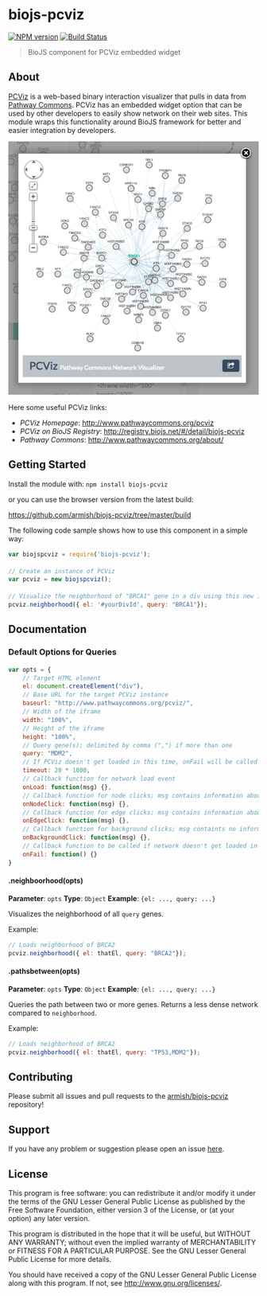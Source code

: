 # biojs-pcviz

[![NPM version](http://img.shields.io/npm/v/biojs-pcviz.svg)](https://www.npmjs.org/package/biojs-pcviz) 
[![Build Status](https://secure.travis-ci.org/armish/biojs-pcviz.png?branch=master)](http://travis-ci.org/armish/biojs-pcviz) 

> BioJS component for PCViz embedded widget

## About
[PCViz](http://www.pathwaycommons.org/pcviz/) is a web-based binary interaction visualizer that pulls in data from [Pathway Commons](http://www.pathwaycommons.org/about).
PCViz has an embedded widget option that can be used by other developers to easily show network on their web sites.
This module wraps this functionality around BioJS framework for better and easier integration by developers.

![PCViz Embedded Widget Screenshot](pcviz-screenshot.png)

Here some useful PCViz links:
- *PCViz Homepage*: http://www.pathwaycommons.org/pcviz
- *PCViz on BioJS Registry*: http://registry.biojs.net/#/detail/biojs-pcviz
- *Pathway Commons*: http://www.pathwaycommons.org/about/

## Getting Started
Install the module with: `npm install biojs-pcviz`

or you can use the browser version from the latest build:

https://github.com/armish/biojs-pcviz/tree/master/build

The following code sample shows how to use this component in a simple way:

```javascript
var biojspcviz = require('biojs-pcviz');

// Create an instance of PCViz
var pcviz = new biojspcviz();

// Visualize the neighborhood of "BRCA1" gene in a div using this new instance
pcviz.neighborhood({ el: '#yourDivId', query: "BRCA1"}); 
```

## Documentation

### Default Options for Queries

```javascript
var opts = {
	// Target HTML element
	el: document.createElement("div"),
	// Base URL for the target PCViz instance
	baseurl: "http://www.pathwaycommons.org/pcviz/",
	// Width of the iframe
	width: "100%",
	// Height of the iframe
	height: "100%",
	// Query gene(s); delimited by comma (",") if more than one
	query: "MDM2",
	// If PCViz doesn't get loaded in this time, onFail will be called
	timeout: 20 * 1000,
	// Callback function for network load event
	onLoad: function(msg) {},
	// Callback function for node clicks; msg contains information about the node
	onNodeClick: function(msg) {},
	// Callback function for edge clicks; msg contains information about the edge
	onEdgeClick: function(msg) {},
	// Callback function for background clicks; msg containts no information
	onBackgroundClick: function(msg) {},
	// Callback function to be called if network doesn't get loaded in timeout miliseconds.
	onFail: function() {}
}
```

#### .neighboorhood(opts)

**Parameter**: `opts`
**Type**: `Object`
**Example**: `{el: ..., query: ...}`

Visualizes the neighborhood of all `query` genes.

Example:
```javascript
// Loads neighborhood of BRCA2
pcviz.neighborhood({ el: thatEl, query: "BRCA2"});
```

#### .pathsbetween(opts)

**Parameter**: `opts`
**Type**: `Object`
**Example**: `{el: ..., query: ...}`

Queries the path between two or more genes.
Returns a less dense network compared to `neighborhood`.

Example:
```javascript
// Loads neighborhood of BRCA2
pcviz.neighborhood({ el: thatEl, query: "TP53,MDM2"});
```

## Contributing

Please submit all issues and pull requests to the [armish/biojs-pcviz](http://github.com/armish/biojs-pcviz) repository!

## Support
If you have any problem or suggestion please open an issue [here](https://github.com/armish/biojs-pcviz/issues).

## License 
This program is free software: you can redistribute it and/or modify it under the terms of the GNU Lesser General Public License as published by the Free Software Foundation, either version 3 of the License, or (at your option) any later version.

This program is distributed in the hope that it will be useful, but WITHOUT ANY WARRANTY; without even the implied warranty of MERCHANTABILITY or FITNESS FOR A PARTICULAR PURPOSE. See the GNU Lesser General Public License for more details.

You should have received a copy of the GNU Lesser General Public License along with this program. If not, see http://www.gnu.org/licenses/.

